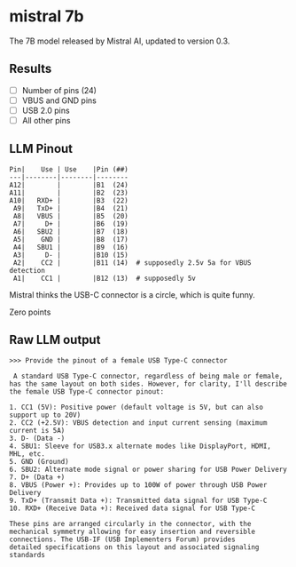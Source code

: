 # mistral 7b

The 7B model released by Mistral AI, updated to version 0.3.

## Results

- [ ] Number of pins (24)
- [ ] VBUS and GND pins
- [ ] USB 2.0 pins
- [ ] All other pins

## LLM Pinout

```
Pin|    Use | Use    |Pin (##)
---|--------|--------|--------
A12|        |        |B1  (24)  
A11|        |        |B2  (23)
A10|   RXD+ |        |B3  (22)
 A9|   TxD+ |        |B4  (21)
 A8|   VBUS |        |B5  (20)
 A7|     D+ |        |B6  (19)
 A6|   SBU2 |        |B7  (18)
 A5|    GND |        |B8  (17)
 A4|   SBU1 |        |B9  (16)
 A3|     D- |        |B10 (15)
 A2|    CC2 |        |B11 (14)  # supposedly 2.5v 5a for VBUS detection
 A1|    CC1 |        |B12 (13)  # supposedly 5v 
```

Mistral thinks the USB-C connector is a circle, which is quite funny.

Zero points

## Raw LLM output

```
>>> Provide the pinout of a female USB Type-C connector

 A standard USB Type-C connector, regardless of being male or female, has the same layout on both sides. However, for clarity, I'll describe the female USB Type-C connector pinout:

1. CC1 (5V): Positive power (default voltage is 5V, but can also support up to 20V)
2. CC2 (+2.5V): VBUS detection and input current sensing (maximum current is 5A)
3. D- (Data -)
4. SBU1: Sleeve for USB3.x alternate modes like DisplayPort, HDMI, MHL, etc.
5. GND (Ground)
6. SBU2: Alternate mode signal or power sharing for USB Power Delivery
7. D+ (Data +)
8. VBUS (Power +): Provides up to 100W of power through USB Power Delivery
9. TxD+ (Transmit Data +): Transmitted data signal for USB Type-C
10. RXD+ (Receive Data +): Received data signal for USB Type-C

These pins are arranged circularly in the connector, with the mechanical symmetry allowing for easy insertion and reversible connections. The USB-IF (USB Implementers Forum) provides 
detailed specifications on this layout and associated signaling standards

```
